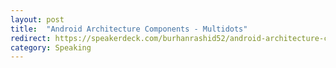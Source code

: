 ```yaml
---
layout: post
title:  "Android Architecture Components - Multidots"
redirect: https://speakerdeck.com/burhanrashid52/android-architecture-components
category: Speaking
---
```

